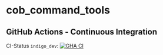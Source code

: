 cob_command_tools
===========

## GitHub Actions - Continuous Integration

CI-Status ```indigo_dev```: [![GHA CI](https://github.com/4am-robotics/cob_command_tools/actions/workflows/main.yml/badge.svg?branch=indigo_dev)](https://github.com/4am-robotics/cob_command_tools/actions/workflows/main.yml?query=branch%3Aindigo_dev)
